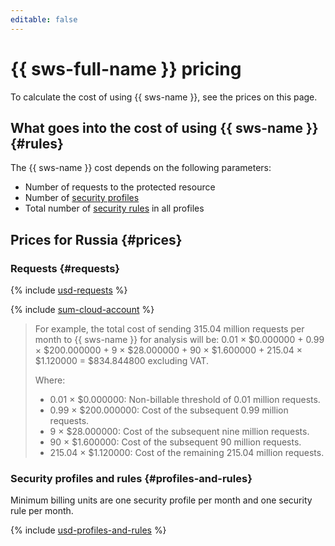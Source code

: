 ```yaml
---
editable: false
---
```


# {{ sws-full-name }} pricing



To calculate the cost of using {{ sws-name }}, see the prices on this page.

## What goes into the cost of using {{ sws-name }} {#rules}

The {{ sws-name }} cost depends on the following parameters:
* Number of requests to the protected resource
* Number of [security profiles](./concepts/profiles.md)
* Total number of [security rules](./concepts/rules.md) in all profiles

## Prices for Russia {#prices}


### Requests {#requests}



{% include [usd-requests](../_pricing/smartwebsecurity/usd-requests.md) %}

{% include [sum-cloud-account](../_includes/smartwebsecurity/sum-cloud-account.md) %}

> For example, the total cost of sending 315.04 million requests per month to {{ sws-name }} for analysis will be:
> 0.01 × $0.000000 + 0.99 × $200.000000 + 9 × $28.000000 + 90 × $1.600000 + 215.04 × $1.120000 = $834.844800 excluding VAT.
>
> Where:
> * 0.01 × $0.000000: Non-billable threshold of 0.01 million requests.
> * 0.99 × $200.000000: Cost of the subsequent 0.99 million requests.
> * 9 × $28.000000: Cost of the subsequent nine million requests.
> * 90 × $1.600000: Cost of the subsequent 90 million requests.
> * 215.04 × $1.120000: Cost of the remaining 215.04 million requests.


### Security profiles and rules {#profiles-and-rules}

Minimum billing units are one security profile per month and one security rule per month.



{% include [usd-profiles-and-rules](../_pricing/smartwebsecurity/usd-profiles-and-rules.md) %}

